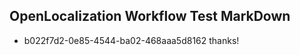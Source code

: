 ## OpenLocalization Workflow Test MarkDown
* b022f7d2-0e85-4544-ba02-468aaa5d8162 
thanks!<!--HONumber=Mar16_HO2-->
